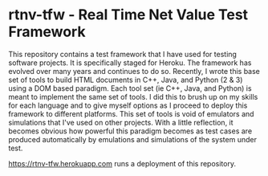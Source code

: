 # rtnv-tfw - Real Time Net Value Test Framework

This repository contains a test framework that I have used for testing software projects.  It is specifically staged for Heroku.  The framework has evolved over many years and continues to do so.  Recently, I wrote this base set of tools to build HTML documents in C++, Java, and Python (2 & 3) using a DOM based paradigm.  Each tool set (ie C++, Java, and Python) is meant to implement the same set of tools.  I did this to brush up on my skills for each language and to give myself options as I proceed to deploy this framework to different platforms.  This set of tools is void of emulators and simulations that I've used on other projects.  With a little reflection, it becomes obvious how powerful this paradigm becomes as test cases are produced automatically by emulations and simulations of the system under test.

https://rtnv-tfw.herokuapp.com runs a deployment of this repository.